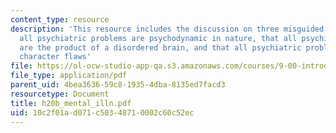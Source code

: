 ```yaml
---
content_type: resource
description: 'This resource includes the discussion on three misguided theories: that
  all psychiatric problems are psychodynamic in nature, that all psychiatric problems
  are the product of a disordered brain, and that all psychiatric problems are essentially
  character flaws'
file: https://ol-ocw-studio-app-qa.s3.amazonaws.com/courses/9-00-introduction-to-psychology-fall-2004/10c2f01ad071c50348710002c60c52ec_h20b_mental_illn.pdf
file_type: application/pdf
parent_uid: 4bea3636-59c8-1935-4dba-8135ed7facd3
resourcetype: Document
title: h20b_mental_illn.pdf
uid: 10c2f01a-d071-c503-4871-0002c60c52ec
---
```

